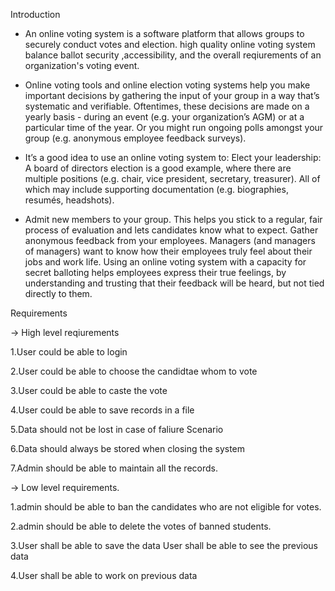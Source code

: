 Introduction

* An online voting system is a software platform that allows groups to securely conduct votes and       election. high quality online voting system balance ballot security ,accessibility, and the overall reqiurements of an organization's voting event.

* Online voting tools and online election voting systems help you make important decisions by gathering the input of your group in a way that’s systematic and verifiable. Oftentimes, these decisions are made on a yearly basis - during an event (e.g. your organization’s AGM) or at a particular time of the year. Or you might run ongoing polls amongst your group (e.g. anonymous employee feedback surveys).

* It’s a good idea to use an online voting system to: Elect your leadership: A board of directors election is a good example, where there are multiple positions (e.g. chair, vice president, secretary, treasurer). All of which may include supporting documentation (e.g. biographies, resumés, headshots).

* Admit new members to your group. This helps you stick to a regular, fair process of evaluation and lets candidates know what to expect. Gather anonymous feedback from your employees. Managers (and managers of managers) want to know how their employees truly feel about their jobs and work life. Using an online voting system with a capacity for secret balloting helps employees express their true feelings, by understanding and trusting that their feedback will be heard, but not tied directly to them.

Requirements

-> High level reqiurements

1.User could be able to login

2.User could be able to choose the candidtae whom to vote

3.User could be able to caste the vote

4.User could be able to save records in a file

5.Data should not be lost in case of faliure Scenario

6.Data should always be stored when closing the system

7.Admin should be able to maintain all the records.

-> Low level requirements.

1.admin should be able to ban the candidates who are not eligible for votes.

2.admin should be able to delete the votes of banned students.

3.User shall be able to save the data User shall be able to see the previous data

4.User shall be able to work on previous data

